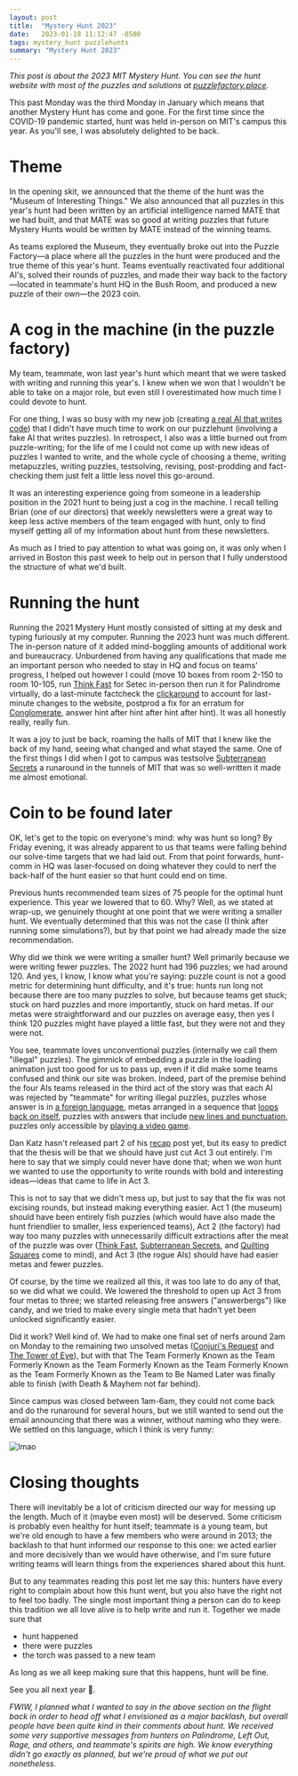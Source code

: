 ```yaml
---
layout: post
title:  "Mystery Hunt 2023"
date:   2023-01-18 11:12:47 -0500
tags: mystery_hunt puzzlehunts
summary: "Mystery Hunt 2023"
---
```


*This post is about the 2023 MIT Mystery Hunt. You can see the hunt website with most of the puzzles and solutions at [puzzlefactory.place](https://puzzlefactory.place).*

This past Monday was the third Monday in January which means that another Mystery Hunt has come and gone. For the first time since the COVID-19 pandemic started, hunt was held in-person on MIT's campus this year. As you'll see, I was absolutely delighted to be back.

<!--more-->

# Theme

In the opening skit, we announced that the theme of the hunt was the "Museum of Interesting Things." We also announced that all puzzles in this year's hunt had been written by an artificial intelligence named MATE that we had built, and that MATE was so good at writing puzzles that future Mystery Hunts would be written by MATE instead of the winning teams.

As teams explored the Museum, they eventually broke out into the Puzzle Factory—a place where all the puzzles in the hunt were produced and the true theme of this year's hunt. Teams eventually reactivated four additional AI's, solved their rounds of puzzles, and made their way back to the factory—located in teammate's hunt HQ in the Bush Room, and produced a new puzzle of their own—the 2023 coin.

# A cog in the machine (in the puzzle factory)

My team, teammate, won last year's hunt which meant that we were tasked with writing and running this year's. I knew when we won that I wouldn't be able to take on a major role, but even still I overestimated how much time I could devote to hunt.

For one thing, I was so busy with my new job (creating [a real AI that writes code](https://www.codeium.com/)) that I didn't have much time to work on our puzzlehunt (involving a fake AI that writes puzzles). In retrospect, I also was a little burned out from puzzle-writing; for the life of me I could not come up with new ideas of puzzles I wanted to write, and the whole cycle of choosing a theme, writing metapuzzles, writing puzzles, testsolving, revising, post-prodding and fact-checking them just felt a little less novel this go-around.

It was an interesting experience going from someone in a leadership position in the 2021 hunt to being just a cog in the machine. I recall telling Brian (one of our directors) that weekly newsletters were a great way to keep less active members of the team engaged with hunt, only to find myself getting all of my information about hunt from these newsletters.

As much as I tried to pay attention to what was going on, it was only when I arrived in Boston this past week to help out in person that I fully understood the structure of what we'd built.

# Running the hunt

Running the 2021 Mystery Hunt mostly consisted of sitting at my desk and typing furiously at my computer. Running the 2023 hunt was much different. The in-person nature of it added mind-boggling amounts of additional work and bureaucracy. Unburdened from having any qualifications that made me an important person who needed to stay in HQ and focus on teams' progress, I helped out however I could (move 10 boxes from room 2-150 to room 10-105, run [Think Fast](https://puzzlefactory.place/basement/think-fast) for Setec in-person then run it for Palindrome virtually, do a last-minute factcheck the [clickaround](https://puzzlefactory.place/factory-floor/mates-team) to account for last-minute changes to the website, postprod a fix for an erratum for [Conglomerate](https://interestingthings.museum/puzzles/conglomerate), answer hint after hint after hint after hint). It was all honestly really, really fun.

It was a joy to just be back, roaming the halls of MIT that I knew like the back of my hand, seeing what changed and what stayed the same. One of the first things I did when I got to campus was testsolve [Subterranean Secrets](https://puzzlefactory.place/basement/subterranean-secrets) a runaround in the tunnels of MIT that was so well-written it made me almost emotional.

# Coin to be found later

OK, let's get to the topic on everyone's mind: why was hunt so long? By Friday evening, it was already apparent to us that teams were falling behind our solve-time targets that we had laid out. From that point forwards, hunt-comm in HQ was laser-focused on doing whatever they could to nerf the back-half of the hunt easier so that hunt could end on time.

Previous hunts recommended team sizes of 75 people for the optimal hunt experience. This year we lowered that to 60. Why? Well, as we stated at wrap-up, we genuinely thought at one point that we were writing a smaller hunt. We eventually determined that this was not the case (I think after running some simulations?), but by that point we had already made the size recommendation.

Why did we think we were writing a smaller hunt? Well primarily because we were writing fewer puzzles. The 2022 hunt had 196 puzzles; we had around 120. And yes, I know, I know what you're saying: puzzle count is not a good metric for determining hunt difficulty, and it's true: hunts run long not because there are too many puzzles to solve, but because teams get stuck; stuck on hard puzzles and more importantly, stuck on hard metas. If our metas were straightforward and our puzzles on average easy, then yes I think 120 puzzles might have played a little fast, but they were not and they were not.

You see, teammate loves unconventional puzzles (internally we call them "illegal" puzzles). The gimmick of embedding a puzzle in the loading animation just too good for us to pass up, even if it did make some teams confused and think our site was broken. Indeed, part of the premise behind the four AIs teams released in the third act of the story was that each AI was rejected by "teammate" for writing illegal puzzles, puzzles whose answer is in [a foreign language](https://puzzlefactory.place/ascent), metas arranged in a sequence that [loops back on itself](https://puzzlefactory.place/wyrmhole), puzzles with answers that include [new lines and punctuation](https://puzzlefactory.place/abcde), puzzles only accessible by [playing a video game](https://puzzlefactory.place/conjuris-quest).

Dan Katz hasn't released part 2 of his [recap](https://puzzlvaria.wordpress.com/2023/01/17/2023-mystery-hunt-part-1-less-is-more/) post yet, but its easy to predict that the thesis will be that we should have just cut Act 3 out entirely. I'm here to say that we simply could never have done that; when we won hunt we wanted to use the opportunity to write rounds with bold and interesting ideas—ideas that came to life in Act 3.

This is not to say that we didn't mess up, but just to say that the fix was not excising rounds, but instead making everything easier. Act 1 (the museum) should have been entirely fish puzzles (which would have also made the hunt friendlier to smaller, less experienced teams), Act 2 (the factory) had way too many puzzles with unnecessarily difficult extractions after the meat of the puzzle was over ([Think Fast](https://puzzlefactory.place/basement/think-fast), [Subterranean Secrets](https://puzzlefactory.place/basement/subterranean-secrets), and [Quilting Squares](https://puzzlefactory.place/basement/quilting-squares) come to mind), and Act 3 (the rogue AIs) should have had easier metas and fewer puzzles.

Of course, by the time we realized all this, it was too late to do any of that, so we did what we could. We lowered the threshold to open up Act 3 from four metas to three; we started releasing free answers ("answerbergs") like candy, and we tried to make every single meta that hadn't yet been unlocked significantly easier.

Did it work? Well kind of. We had to make one final set of nerfs around 2am on Monday to the remaining two unsolved metas ([Conjuri's Request](https://puzzlefactory.place/factory-floor/conjuris-request) and [The Tower of Eye](https://puzzlefactory.place/factory-floor/the-tower-of-eye)), but with that The Team Formerly Known as the Team Formerly Known as the Team Formerly Known as the Team Formerly Known as the Team Formerly Known as the Team to Be Named Later was finally able to finish (with Death & Mayhem not far behind).

Since campus was closed between 1am-6am, they could not come back and do the runaround for several hours, but we still wanted to send out the email announcing that there was a winner, without naming who they were. We settled on this language, which I think is very funny:

![lmao](/e/assets/mysteryhunt2023/ctbfl.png)

# Closing thoughts

There will inevitably be a lot of criticism directed our way for messing up the length. Much of it (maybe even most) will be deserved. Some criticism is probably even healthy for hunt itself; teammate is a young team, but we're old enough to have a few members who were around in 2013; the backlash to that hunt informed our response to this one: we acted earlier and more decisively than we would have otherwise, and I'm sure future writing teams will learn things from the experiences shared about this hunt.

But to any teammates reading this post let me say this: hunters have every right to complain about how this hunt went, but you also have the right not to feel too badly. The single most important thing a person can do to keep this tradition we all love alive is to help write and run it. Together we made sure that
 - hunt happened
 - there were puzzles
 - the torch was passed to a new team

<p></p>

As long as we all keep making sure that this happens, hunt will be fine.

See you all next year 🙂.

*FWIW, I planned what I wanted to say in the above section on the flight back in order to head off what I envisioned as a major backlash, but overall people have been quite kind in their comments about hunt. We received some very supportive messages from hunters on Palindrome, Left Out, Rage, and others, and teammate's spirits are high. We know everything didn't go exactly as planned, but we're proud of what we put out nonetheless.*

